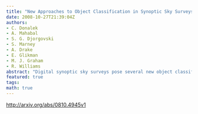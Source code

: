```yaml
---
title: "New Approaches to Object Classification in Synoptic Sky Surveys"
date: 2008-10-27T21:39:04Z
authors:
- C. Donalek
- A. Mahabal
- S. G. Djorgovski
- S. Marney
- A. Drake
- E. Glikman
- M. J. Graham
- R. Williams
abstract: "Digital synoptic sky surveys pose several new object classification challenges. In surveys where real-time detection and classification of transient events is a science driver, there is a need for an effective elimination of instrument-related artifacts which can masquerade as transient sources in the detection pipeline, e.g., unremoved large cosmic rays, saturation trails, reflections, crosstalk artifacts, etc. We have implemented such an Artifact Filter, using a supervised neural network, for the real-time processing pipeline in the Palomar-Quest (PQ) survey. After the training phase, for each object it takes as input a set of measured morphological parameters and returns the probability of it being a real object. Despite the relatively low number of training cases for many kinds of artifacts, the overall artifact classification rate is around 90%, with no genuine transients misclassified during our real-time scans. Another question is how to assign an optimal star-galaxy classification in a multi-pass survey, where seeing and other conditions change between different epochs, potentially producing inconsistent classifications for the same object. We have implemented a star/galaxy multipass classifier that makes use of external and a priori knowledge to find the optimal classification from the individually derived ones. Both these techniques can be applied to other, similar surveys and data sets."
featured: true
tags:
math: true
---
```

http://arxiv.org/abs/0810.4945v1
